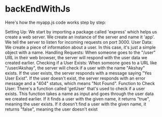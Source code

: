 # backEndWithJs

Here's how the myapp.js code works step by step:

Setting Up:
We start by importing a package called 'express' which helps us create a web server.
We create an instance of the server and name it 'app'.
We tell the server to listen for incoming requests on port 3000.
User Data:
We create a piece of information about a user. In this case, it's just a simple object with a name.
Handling Requests:
When someone goes to the "/user" URL in their web browser, the server will respond with the user data we created earlier.
Checking if a User Exists:
When someone goes to a URL like "/user/Akshay", the server will check if a user with the name "Akshay" exists.
If the user exists, the server responds with a message saying "Yes User Exist".
If the user doesn't exist, the server responds with an error message and a "404" status, which means "Not Found".
Function to Check User:
There's a function called 'getUser' that's used to check if a user exists.
This function takes a name as input and goes through the user data we created earlier.
If it finds a user with the given name, it returns "true", meaning the user exists.
If it doesn't find a user with the given name, it returns "false", meaning the user doesn't exist
